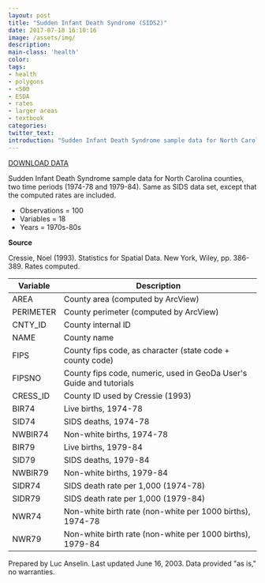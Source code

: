 ```yaml
---
layout: post
title: "Sudden Infant Death Syndrome (SIDS2)"
date: 2017-07-18 16:10:16
image: /assets/img/
description:
main-class: 'health'
color:
tags:
- health
- polygons
- <500
- ESDA
- rates
- larger areas
- textbook
categories:
twitter_text:
introduction: "Sudden Infant Death Syndrome sample data for North Carolina counties (1974-84)"
---
```


<script>
var map = L.map('map');
L.tileLayer('https://api.tiles.mapbox.com/v4/{id}/{z}/{x}/{y}.png?access_token=pk.eyJ1IjoibWFwYm94IiwiYSI6ImNpejY4NXVycTA2emYycXBndHRqcmZ3N3gifQ.rJcFIG214AriISLbB6B5aw', {
maxZoom: 18,
attribution: 'Map data &copy; <a href="http://openstreetmap.org">OpenStreetMap</a> contributors, ' +
'<a href="http://creativecommons.org/licenses/by-sa/2.0/">CC-BY-SA</a>, ' +
'Imagery © <a href="http://mapbox.com">Mapbox</a>',
id: 'mapbox.light'
}).addTo(map);

map.scrollWheelZoom.disable();
map.touchZoom.disable();
var enableMapInteraction = function () {
map.scrollWheelZoom.enable();
map.touchZoom.enable();
}
$('#map').on('click touch', enableMapInteraction);
$('#map').on('mouseout', function(){ map.scrollWheelZoom.disable();});

var smallIcon = L.icon({
iconUrl: 'http://www.hckrecruitment.nic.in/images/blue.png',
iconSize: [16, 16], // size of the icon
});

function onEachFeature(feature, layer) {
//console.log(feature);
var txt = "";
for (var fname in feature.properties) {
txt += fname;
txt += " : ";
txt += feature.properties[fname];
txt += "<br/>";
}
layer.bindPopup(txt);
}


// load GeoJSON from an external file
// load GeoJSON from an external file
$.getJSON("../data/sids2.geojson",function(data){
// add GeoJSON layer to the map once the file is loaded
var json = L.geoJson(data, {
pointToLayer: function(feature, latlng) {

return L.marker(latlng, {
icon: smallIcon
});
},
onEachFeature: onEachFeature
});
json.addTo(map);
map.fitBounds(json.getBounds());
});
</script>

[DOWNLOAD DATA](../data/sids2.zip)

Sudden Infant Death Syndrome sample data for North Carolina counties, two time periods (1974-78 and 1979-84). Same as SIDS data set, except that the computed rates are included.


* Observations = 100
* Variables = 18
* Years = 1970s-80s

**Source**

Cressie, Noel (1993). Statistics for Spatial Data. New York, Wiley, pp. 386-389. Rates computed.


  | **Variable** | **Description**    |
  |---|---|
  |AREA       | County area (computed by ArcView)|
  |PERIMETER  | County perimeter (computed by ArcView)|
  |CNTY\_ID    |County internal ID|
  |NAME        |County name|
  |FIPS        |County fips code, as character (state code + county code)|
  |FIPSNO      |County fips code, numeric, used in GeoDa User's Guide and tutorials|
  |CRESS\_ID | County ID used by Cressie (1993)|
  |BIR74      | Live births, 1974-78|
  |SID74       |SIDS deaths, 1974-78|
  |NWBIR74|     Non-white births, 1974-78|
  |BIR79   |    Live births, 1979-84|
  |SID79    |   SIDS deaths, 1979-84|
  |NWBIR79   |  Non-white births, 1979-84|
  |SIDR74     | SIDS death rate per 1,000 (1974-78)|
  |SIDR79     | SIDS death rate per 1,000 (1979-84)|
  |NWR74     |  Non-white birth rate (non-white per 1000 births), 1974-78|
  |NWR79     |  Non-white birth rate (non-white per 1000 births), 1979-84|


Prepared by Luc Anselin. Last updated June 16, 2003. Data provided "as is," no warranties.
